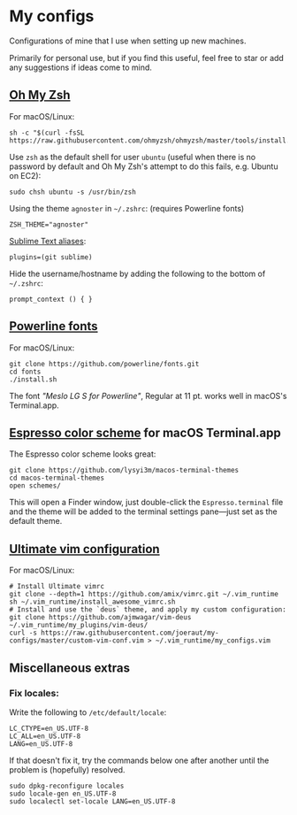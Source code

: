 # My configs

Configurations of mine that I use when setting up new machines.

Primarily for personal use, but if you find this useful, feel free to star or add any suggestions if ideas come to mind.


## [Oh My Zsh](https://github.com/ohmyzsh/ohmyzsh)

For macOS/Linux:

```
sh -c "$(curl -fsSL https://raw.githubusercontent.com/ohmyzsh/ohmyzsh/master/tools/install.sh)"
```

Use `zsh` as the default shell for user `ubuntu` (useful when there is no password by default and Oh My Zsh's attempt to do this fails, e.g. Ubuntu on EC2):

```
sudo chsh ubuntu -s /usr/bin/zsh
```

Using the theme `agnoster` in `~/.zshrc`: (requires Powerline fonts)

```
ZSH_THEME="agnoster"
```

[Sublime Text aliases](https://github.com/ohmyzsh/ohmyzsh/tree/master/plugins/sublime):

```
plugins=(git sublime)
```

Hide the username/hostname by adding the following to the bottom of `~/.zshrc`:

```
prompt_context () { }
```

## [Powerline fonts](https://github.com/powerline/fonts)

For macOS/Linux:

```
git clone https://github.com/powerline/fonts.git
cd fonts
./install.sh
```

The font *"Meslo LG S for Powerline"*, Regular at 11 pt. works well in macOS's Terminal.app.

## [Espresso color scheme](https://github.com/lysyi3m/macos-terminal-themes) for macOS Terminal.app

The Espresso color scheme looks great:

```
git clone https://github.com/lysyi3m/macos-terminal-themes
cd macos-terminal-themes
open schemes/
```

This will open a Finder window, just double-click the `Espresso.terminal` file and the theme will be added to the terminal settings pane—just set as the default theme.

## [Ultimate vim configuration](https://github.com/amix/vimrc)

For macOS/Linux:

```
# Install Ultimate vimrc
git clone --depth=1 https://github.com/amix/vimrc.git ~/.vim_runtime
sh ~/.vim_runtime/install_awesome_vimrc.sh
# Install and use the `deus` theme, and apply my custom configuration:
git clone https://github.com/ajmwagar/vim-deus ~/.vim_runtime/my_plugins/vim-deus/
curl -s https://raw.githubusercontent.com/joeraut/my-configs/master/custom-vim-conf.vim > ~/.vim_runtime/my_configs.vim
```

## Miscellaneous extras

### Fix locales:

Write the following to `/etc/default/locale`:

```
LC_CTYPE=en_US.UTF-8
LC_ALL=en_US.UTF-8
LANG=en_US.UTF-8
```

If that doesn't fix it, try the commands below one after another until the problem is (hopefully) resolved.

```
sudo dpkg-reconfigure locales
sudo locale-gen en_US.UTF-8
sudo localectl set-locale LANG=en_US.UTF-8
```
